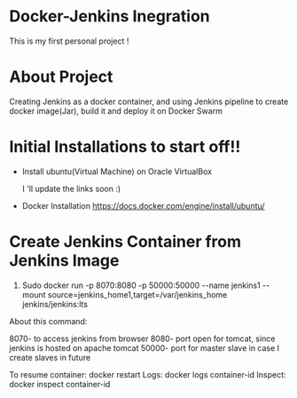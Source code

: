 # Docker-Jenkins Inegration
This is my first personal project ! 

# About Project

Creating Jenkins as a docker container, and using Jenkins pipeline to create docker image(Jar), build it and deploy it on Docker Swarm

# Initial Installations to start off!! 

- Install ubuntu(Virtual Machine) on Oracle VirtualBox

   I 'll update the links soon :)

- Docker Installation https://docs.docker.com/engine/install/ubuntu/

# Create Jenkins Container from Jenkins Image

1) Sudo docker run -p 8070:8080 -p 50000:50000 --name jenkins1 --mount source=jenkins_home1,target=/var/jenkins_home jenkins/jenkins:lts

About this command: 

8070- to access jenkins from browser
8080- port open for tomcat, since jenkins is hosted on apache tomcat
50000- port for master slave in case I create slaves in future

To resume container: docker restart 
Logs: docker logs container-id
Inspect: docker inspect container-id
